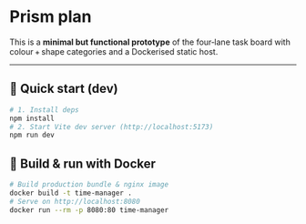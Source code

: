 # Prism plan

This is a **minimal but functional prototype** of the four‑lane task board with colour + shape categories and a Dockerised static host.

---
## 🚀 Quick start (dev)
```bash
# 1. Install deps
npm install
# 2. Start Vite dev server (http://localhost:5173)
npm run dev
```

## 🐳 Build & run with Docker
```bash
# Build production bundle & nginx image
docker build -t time-manager .
# Serve on http://localhost:8080
docker run --rm -p 8080:80 time-manager
